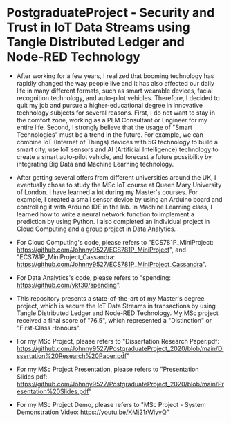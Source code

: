 # PostgraduateProject - Security and Trust in IoT Data Streams using Tangle Distributed Ledger and Node-RED Technology

* After working for a few years, I realized that booming technology has rapidly changed the way people live and it has also affected our daily life in many different formats, such as smart wearable devices, facial recognition technology, and auto-pilot vehicles. Therefore, I decided to quit my job and pursue a higher-educational degree in innovative technology subjects for several reasons. First, I do not want to stay in the comfort zone, working as a PLM Consultant or Engineer for my entire life. Second, I strongly believe that the usage of "Smart Technologies" must be a trend in the future. For example, we can combine IoT (Internet of Things) devices with 5G technology to build a smart city, use IoT sensors and AI (Artificial Intelligence) technology to create a smart auto-pilot vehicle, and forecast a future possibility by integrating Big Data and Machine Learning technology.

* After getting several offers from different universities around the UK, I eventually chose to study the MSc IoT course at Queen Mary University of London. I have learned a lot during my Master's courses. For example, I created a small sensor device by using an Arduino board and controlling it with Arduino IDE in the lab. In Machine Learning class, I learned how to write a neural network function to implement a prediction by using Python. I also completed an individual project in Cloud Computing and a group project in Data Analytics. 

* For Cloud Computing's code, please refers to "ECS781P_MiniProject: https://github.com/Johnny9527/ECS781P_MiniProject", and "ECS781P_MiniProject_Cassandra: https://github.com/Johnny9527/ECS781P_MiniProject_Cassandra".

* For Data Analytics's code, please refers to "spending: https://github.com/ykt30/spending".

* This repository presents a state-of-the-art of my Master's degree project, which is secure the IoT Data Streams in transactions by using Tangle Distributed Ledger and Node-RED Technology. My MSc project received a final score of "76.5", which represented a "Distinction" or "First-Class Honours".

* For my MSc Project, please refers to "Dissertation Research Paper.pdf: https://github.com/Johnny9527/PostgraduateProject_2020/blob/main/Dissertation%20Research%20Paper.pdf"

* For my MSc Project Presentation, please refers to "Presentation Slides.pdf: https://github.com/Johnny9527/PostgraduateProject_2020/blob/main/Presentation%20Slides.pdf"

* For my MSc Project Demo, please refers to "MSc Project - System Demonstration Video: https://youtu.be/KMj21rWiyvQ"

